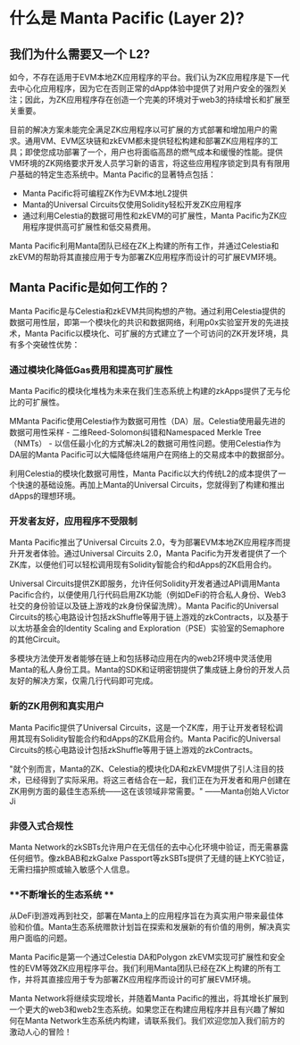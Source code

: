 # 什么是 Manta Pacific (Layer 2)?

## **我们为什么需要又一个 L2?**

如今，不存在适用于EVM本地ZK应用程序的平台。我们认为ZK应用程序是下一代去中心化应用程序，因为它在否则正常的dApp体验中提供了对用户安全的强烈关注；因此，为ZK应用程序存在创造一个完美的环境对于web3的持续增长和扩展至关重要。

目前的解决方案未能完全满足ZK应用程序以可扩展的方式部署和增加用户的需求。通用VM、EVM区块链和zkEVM都未提供轻松构建和部署ZK应用程序的工具；即使您成功部署了一个，用户也将面临高昂的燃气成本和缓慢的性能。提供VM环境的ZK网络要求开发人员学习新的语言，将这些应用程序锁定到具有有限用户基础的特定生态系统中。Manta Pacific的显著特点包括：

-   Manta Pacific将可编程ZK作为EVM本地L2提供
-   Manta的Universal Circuits仅使用Solidity轻松开发ZK应用程序
-   通过利用Celestia的数据可用性和zkEVM的可扩展性，Manta Pacific为ZK应用程序提供高可扩展性和低交易费用。

Manta Pacific利用Manta团队已经在ZK上构建的所有工作，并通过Celestia和zkEVM的帮助将其直接应用于专为部署ZK应用程序而设计的可扩展EVM环境。

## Manta Pacific是如何工作的？

Manta Pacific是与Celestia和zkEVM共同构想的产物。通过利用Celestia提供的数据可用性层，即第一个模块化的共识和数据网络，利用p0x实验室开发的先进技术，Manta Pacific以模块化、可扩展的方式建立了一个可访问的ZK开发环境，具有多个突破性优势：

### 通过模块化降低Gas费用和提高可扩展性

Manta Pacific的模块化堆栈为未来在我们生态系统上构建的zkApps提供了无与伦比的可扩展性。

MManta Pacific使用Celestia作为数据可用性（DA）层。Celestia使用最先进的数据可用性采样 - 二维Reed-Solomon纠错和Namespaced Merkle Tree（NMTs） - 以信任最小化的方式解决L2的数据可用性问题。使用Celestia作为DA层的Manta Pacific可以大幅降低终端用户在网络上的交易成本中的数据部分。

利用Celestia的模块化数据可用性，Manta Pacific以大约传统L2的成本提供了一个快速的基础设施。再加上Manta的Universal Circuits，您就得到了构建和推出dApps的理想环境。

### 开发者友好，应用程序不受限制

Manta Pacific推出了Universal Circuits 2.0，专为部署EVM本地ZK应用程序而提升开发者体验。通过Universal Circuits 2.0，Manta Pacific为开发者提供了一个ZK库，以便他们可以轻松调用现有Solidity智能合约和dApps的ZK启用合约。

Universal Circuits提供ZK即服务，允许任何Solidity开发者通过API调用Manta Pacific合约，以便使用几行代码启用ZK功能（例如DeFi的符合私人身份、Web3社交的身份验证以及链上游戏的zk身份保留洗牌）。Manta Pacific的Universal Circuits的核心电路设计包括zkShuffle等用于链上游戏的zkContracts，以及基于以太坊基金会的Identity Scaling and Exploration（PSE）实验室的Semaphore的其他Circuit。

多模块方法使开发者能够在链上和包括移动应用在内的web2环境中灵活使用Manta的私人身份工具。Manta的SDK和证明密钥提供了集成链上身份的开发人员友好的解决方案，仅需几行代码即可完成。

### **新的ZK用例和真实用户**

Manta Pacific提供了Universal Circuits，这是一个ZK库，用于让开发者轻松调用其现有Solidity智能合约和dApps的ZK启用合约。Manta Pacific的Universal Circuits的核心电路设计包括zkShuffle等用于链上游戏的zkContracts。

"就个别而言，Manta的ZK、Celestia的模块化DA和zkEVM提供了引人注目的技术，已经得到了实际采用。将这三者结合在一起，我们正在为开发者和用户创建在ZK用例方面的最佳生态系统——这在该领域非常需要。" ——Manta创始人Victor Ji

### 非侵入式合规性

Manta Network的zkSBTs允许用户在无信任的去中心化环境中验证，而无需暴露任何细节。像zkBAB和zkGalxe Passport等zkSBTs提供了无缝的链上KYC验证，无需扫描护照或输入敏感个人信息。

### **不断增长的生态系统 **

从DeFi到游戏再到社交，部署在Manta上的应用程序旨在为真实用户带来最佳体验和价值。Manta生态系统赠款计划旨在探索和发展新的有价值的用例，解决真实用户面临的问题。

Manta Pacific是第一个通过Celestia DA和Polygon zkEVM实现可扩展性和安全性的EVM等效ZK应用程序平台。我们利用Manta团队已经在ZK上构建的所有工作，并将其直接应用于专为部署ZK应用程序而设计的可扩展EVM环境。

Manta Network将继续实现增长，并随着Manta Pacific的推出，将其增长扩展到一个更大的web3和web2生态系统。如果您正在构建应用程序并且有兴趣了解如何在Manta Network生态系统内构建，请联系我们。我们欢迎您加入我们前方的激动人心的冒险！
